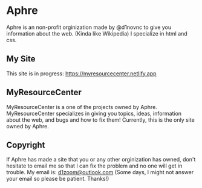 # Aphre
Aphre is an non-profit orginization made by @d1novnc to give you information about the web. (Kinda like Wikipedia) I specialize in html and css.

## My Site
This site is in progress: https://myresourcecenter.netlify.app

## MyResourceCenter
MyResourceCenter is a one of the projects owned by Aphre. MyResourceCenter specializes in giving you topics, ideas, information about the web, and bugs and how to fix them! Currently,
this is the only site owned by Aphre.

## Copyright
If Aphre has made a site that you or any other orginization has owned, don't hesitate to email me so that I can fix the problem and no one will get in trouble.
My email is: d1zoom@outlook.com (Some days, I might not answer your email so please be patient. Thanks!)

